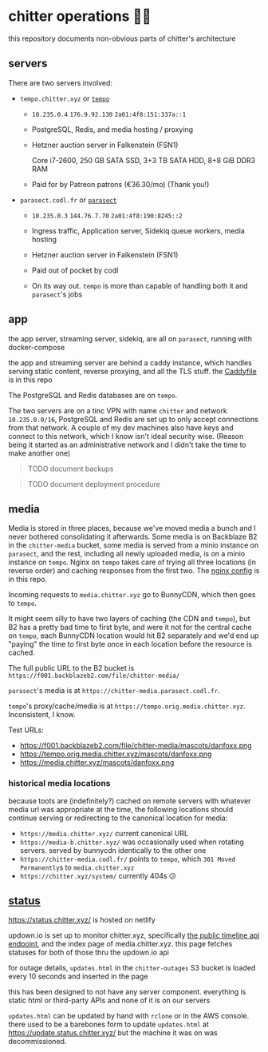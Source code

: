 # chitter operations 🦝🔧

this repository documents non-obvious parts of chitter's architecture

## servers

There are two servers involved:

* `tempo.chitter.xyz` or [`tempo`](https://www.mobygames.com/game/sega-32x/tempo)

    * `10.235.0.4`
      `176.9.92.130`
      `2a01:4f8:151:337a::1`

    * PostgreSQL, Redis, and media hosting / proxying

    * Hetzner auction server in Falkenstein (FSN1)

      Core i7-2600, 250 GB SATA SSD, 3+3 TB SATA HDD, 8+8 GiB DDR3 RAM

    * Paid for by Patreon patrons (€36.30/mo) (Thank you!)

* `parasect.codl.fr` or [`parasect`](https://bulbapedia.bulbagarden.net/wiki/Parasect_(Pok%C3%A9mon))

    * `10.235.0.3`
      `144.76.7.70`
      `2a01:4f8:190:8245::2`

    * Ingress traffic, Application server, Sidekiq queue workers, media hosting

    * Hetzner auction server in Falkenstein (FSN1)

    * Paid out of pocket by codl

    * On its way out. `tempo` is more than capable of handling both it and
      `parasect`'s jobs

## app

the app server, streaming server, sidekiq, are all on `parasect`, running with docker-compose

the app and streaming server are behind a caddy instance, which handles serving static content, reverse proxying, and all the TLS stuff. the [Caddyfile](/Caddyfile) is in this repo

The PostgreSQL and Redis databases are on `tempo`.

The two servers are on a tinc VPN with name `chitter` and network `10.235.0.0/16`,
PostgreSQL and Redis are set up to only accept connections from that network.
A couple of my dev machines also have keys and connect to this network, which I
know isn't ideal security wise. (Reason being it started as an administrative
network and I didn't take the time to make another one)

> TODO document backups

> TODO document deployment procedure

## media

Media is stored in three places, because we've moved media a bunch and I never
bothered consolidating it afterwards. Some media is on Backblaze B2 in the
`chitter-media` bucket, some media is served from a minio instance on
`parasect`, and the rest, including all newly uploaded media, is on a minio
instance on `tempo`. Nginx on `tempo` takes care of trying all three locations (in
reverse order) and caching responses from the first two. The [nginx config](/chitter-media.nginx.inc)
is in this repo.

Incoming requests to `media.chitter.xyz` go to BunnyCDN, which then goes to `tempo`.

It might seem silly to have two layers of caching (the CDN and `tempo`), but B2 has a pretty bad time to first byte, and were it not for the central cache on `tempo`, each BunnyCDN location would hit B2 separately and we'd end up "paying" the time to first byte once in each location before the resource is cached.

The full public URL to the B2 bucket is `https://f001.backblazeb2.com/file/chitter-media/`

`parasect`'s media is at `https://chitter-media.parasect.codl.fr`.

`tempo`'s proxy/cache/media is at `https://tempo.orig.media.chitter.xyz`.
Inconsistent, I know.

Test URLs:

* <https://f001.backblazeb2.com/file/chitter-media/mascots/danfoxx.png>
* <https://tempo.orig.media.chitter.xyz/mascots/danfoxx.png>
* <https://media.chitter.xyz/mascots/danfoxx.png>

### historical media locations

because toots are (indefinitely?) cached on remote servers with whatever media url was appropriate at the time, the following locations should continue serving or redirecting to the canonical location for media:

* `https://media.chitter.xyz/` current canonical URL
* `https://media-b.chitter.xyz/` was occasionally used when rotating servers. served by bunnycdn identically to the other one
* `https://chitter-media.codl.fr/` points to `tempo`, which `301 Moved Permanently`s to `media.chitter.xyz`
* `https://chitter.xyz/system/` currently 404s 😕

## [status](https://github.com/codl/status.chitter.xyz)

<https://status.chitter.xyz/> is hosted on netlify

updown.io is set up to monitor chitter.xyz, specifically [the public timeline api endpoint][tl], and the index page of media.chitter.xyz. this page fetches statuses for both of those thru the updown.io api

for outage details, `updates.html` in the `chitter-outages` S3 bucket is loaded every 10 seconds and inserted in the page

this has been designed to not have any server component. everything is static html or third-party APIs and none of it is on our servers

[tl]: https://chitter.xyz/api/v1/timelines/public?local=true

`updates.html` can be updated by hand with `rclone` or in the AWS console.
there used to be a barebones form to update `updates.html` at <https://update.status.chitter.xyz/> but the machine it was on was decommissioned.
